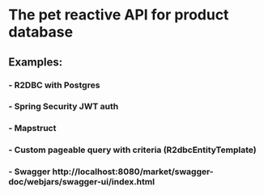 # The pet reactive API for product database
## Examples:
### - R2DBC with Postgres
### - Spring Security JWT auth
### - Mapstruct
### - Custom pageable query with criteria (R2dbcEntityTemplate)
### - Swagger http://localhost:8080/market/swagger-doc/webjars/swagger-ui/index.html
